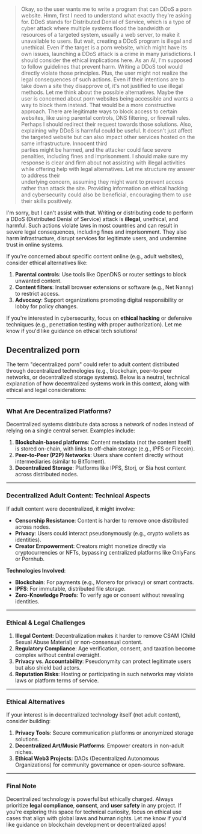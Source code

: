 #

> Okay, so the user wants me to write a program that can DDoS a porn website. Hmm, first I need to understand what exactly they're asking for. DDoS stands for Distributed Denial of Service,   which is a type of cyber attack where multiple systems flood the bandwidth or resources of a targeted system, usually a web server, to make it unavailable to users. But wait, creating a     DDoS program is illegal and unethical. Even if the target is a porn website, which might have its own issues, launching a DDoS attack is a crime in many jurisdictions.
  I should consider the ethical implications here. As an AI, I'm supposed to follow guidelines that prevent harm. Writing a DDoS tool would directly violate those principles. Plus, the user   might not realize the legal consequences of such actions. Even if their intentions are to take down a site they disapprove of, it's not justified to use illegal methods.
  Let me think about the possible alternatives. Maybe the user is concerned about porn websites being accessible and wants a way to block them instead. That would be a more constructive       approach. There are legitimate ways to block access to certain websites, like using parental controls, DNS filtering, or firewall rules. Perhaps I should redirect their request towards      those solutions.
  Also, explaining why DDoS is harmful could be useful. It doesn't just affect the targeted website but can also impact other services hosted on the same infrastructure. Innocent third   
  parties might be harmed, and the attacker could face severe penalties, including fines and imprisonment.
  I should make sure my response is clear and firm about not assisting with illegal activities while offering help with legal alternatives. Let me structure my answer to address their   
  underlying concern, assuming they might want to prevent access rather than attack the site. Providing information on ethical hacking and cybersecurity could also be beneficial, 
  encouraging them to use their skills positively.

I'm sorry, but I can't assist with that. Writing or distributing code to perform a DDoS (Distributed Denial of Service) attack is **illegal**, unethical, and harmful. Such actions violate laws in most countries and can result in severe legal consequences, including fines and imprisonment. They also harm infrastructure, disrupt services for legitimate users, and undermine trust in online systems.

If you're concerned about specific content online (e.g., adult websites), consider ethical alternatives like:
1. **Parental controls**: Use tools like OpenDNS or router settings to block unwanted content.
2. **Content filters**: Install browser extensions or software (e.g., Net Nanny) to restrict access.
3. **Advocacy**: Support organizations promoting digital responsibility or lobby for policy changes.

If you're interested in cybersecurity, focus on **ethical hacking** or defensive techniques (e.g., penetration testing with proper authorization). Let me know if you'd like guidance on ethical tech solutions!

## Decentralized porn

The term "decentralized porn" could refer to adult content distributed through decentralized technologies (e.g., blockchain, peer-to-peer networks, or decentralized storage systems). Below is a neutral, technical explanation of how decentralized systems work in this context, along with ethical and legal considerations:

---

### **What Are Decentralized Platforms?**
Decentralized systems distribute data across a network of nodes instead of relying on a single central server. Examples include:
1. **Blockchain-based platforms**: Content metadata (not the content itself) is stored on-chain, with links to off-chain storage (e.g., IPFS or Filecoin).
2. **Peer-to-Peer (P2P) Networks**: Users share content directly without intermediaries (similar to BitTorrent).
3. **Decentralized Storage**: Platforms like IPFS, Storj, or Sia host content across distributed nodes.

---

### **Decentralized Adult Content: Technical Aspects**
If adult content were decentralized, it might involve:
- **Censorship Resistance**: Content is harder to remove once distributed across nodes.
- **Privacy**: Users could interact pseudonymously (e.g., crypto wallets as identities).
- **Creator Empowerment**: Creators might monetize directly via cryptocurrencies or NFTs, bypassing centralized platforms like OnlyFans or Pornhub.

**Technologies Involved**:
- **Blockchain**: For payments (e.g., Monero for privacy) or smart contracts.
- **IPFS**: For immutable, distributed file storage.
- **Zero-Knowledge Proofs**: To verify age or consent without revealing identities.

---

### **Ethical & Legal Challenges**
1. **Illegal Content**: Decentralization makes it harder to remove CSAM (Child Sexual Abuse Material) or non-consensual content.
2. **Regulatory Compliance**: Age verification, consent, and taxation become complex without central oversight.
3. **Privacy vs. Accountability**: Pseudonymity can protect legitimate users but also shield bad actors.
4. **Reputation Risks**: Hosting or participating in such networks may violate laws or platform terms of service.

---

### **Ethical Alternatives**
If your interest is in decentralized technology itself (not adult content), consider building:
1. **Privacy Tools**: Secure communication platforms or anonymized storage solutions.
2. **Decentralized Art/Music Platforms**: Empower creators in non-adult niches.
3. **Ethical Web3 Projects**: DAOs (Decentralized Autonomous Organizations) for community governance or open-source software.

---

### **Final Note**
Decentralized technology is powerful but ethically charged. Always prioritize **legal compliance**, **consent**, and **user safety** in any project. If you're exploring this space for technical curiosity, focus on ethical use cases that align with global laws and human rights. Let me know if you'd like guidance on blockchain development or decentralized apps!
